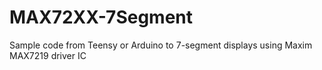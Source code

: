 # MAX72XX-7Segment
Sample code from Teensy or Arduino to 7-segment displays using Maxim MAX7219 driver IC
